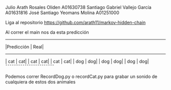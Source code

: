 Julio Arath Rosales Oliden A01630738
Santiago Gabriel Vallejo García A01631816
José Santiago Yeomans Molina A01251000

Liga al repositorio 
https://github.com/arath11/markov-hidden-chain

Al correr el main nos da esta predicción 

_______________________
|Predicción   |   Real|
_______________________
|     cat     |    cat|
|     cat     |    cat|
|     cat     |    cat|
|     dog     |    dog|
|     dog     |    dog|
|     dog     |    dog|
¯¯¯¯¯¯¯¯¯¯¯¯¯¯¯¯¯¯¯¯¯¯¯

Podemos correr RecordDog.py o recordCat.py para grabar un sonido de cualquiera de estos dos animales